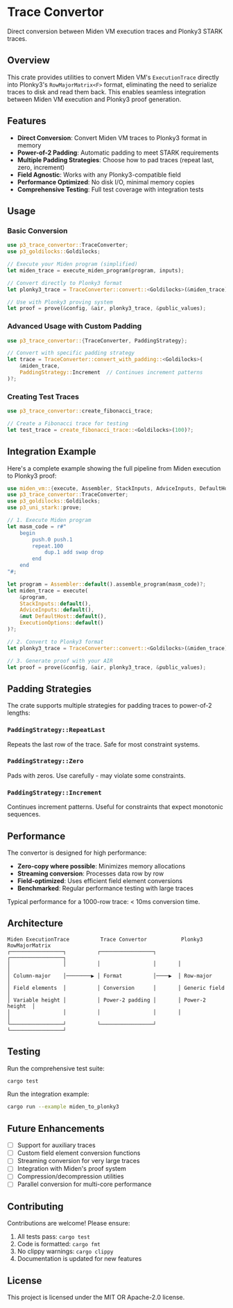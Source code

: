 # Trace Convertor

Direct conversion between Miden VM execution traces and Plonky3 STARK traces.

## Overview

This crate provides utilities to convert Miden VM's `ExecutionTrace` directly into Plonky3's `RowMajorMatrix<F>` format, eliminating the need to serialize traces to disk and read them back. This enables seamless integration between Miden VM execution and Plonky3 proof generation.

## Features

- **Direct Conversion**: Convert Miden VM traces to Plonky3 format in memory
- **Power-of-2 Padding**: Automatic padding to meet STARK requirements
- **Multiple Padding Strategies**: Choose how to pad traces (repeat last, zero, increment)
- **Field Agnostic**: Works with any Plonky3-compatible field
- **Performance Optimized**: No disk I/O, minimal memory copies
- **Comprehensive Testing**: Full test coverage with integration tests

## Usage

### Basic Conversion

```rust
use p3_trace_convertor::TraceConverter;
use p3_goldilocks::Goldilocks;

// Execute your Miden program (simplified)
let miden_trace = execute_miden_program(program, inputs);

// Convert directly to Plonky3 format
let plonky3_trace = TraceConverter::convert::<Goldilocks>(&miden_trace)?;

// Use with Plonky3 proving system
let proof = prove(&config, &air, plonky3_trace, &public_values);
```

### Advanced Usage with Custom Padding

```rust
use p3_trace_convertor::{TraceConverter, PaddingStrategy};

// Convert with specific padding strategy
let trace = TraceConverter::convert_with_padding::<Goldilocks>(
    &miden_trace, 
    PaddingStrategy::Increment  // Continues increment patterns
)?;
```

### Creating Test Traces

```rust
use p3_trace_convertor::create_fibonacci_trace;

// Create a Fibonacci trace for testing
let test_trace = create_fibonacci_trace::<Goldilocks>(100)?;
```

## Integration Example

Here's a complete example showing the full pipeline from Miden execution to Plonky3 proof:

```rust
use miden_vm::{execute, Assembler, StackInputs, AdviceInputs, DefaultHost, ExecutionOptions};
use p3_trace_convertor::TraceConverter;
use p3_goldilocks::Goldilocks;
use p3_uni_stark::prove;

// 1. Execute Miden program
let masm_code = r#"
    begin
        push.0 push.1
        repeat.100
            dup.1 add swap drop
        end
    end
"#;

let program = Assembler::default().assemble_program(masm_code)?;
let miden_trace = execute(
    &program, 
    StackInputs::default(), 
    AdviceInputs::default(), 
    &mut DefaultHost::default(), 
    ExecutionOptions::default()
)?;

// 2. Convert to Plonky3 format
let plonky3_trace = TraceConverter::convert::<Goldilocks>(&miden_trace)?;

// 3. Generate proof with your AIR
let proof = prove(&config, &air, plonky3_trace, &public_values);
```

## Padding Strategies

The crate supports multiple strategies for padding traces to power-of-2 lengths:

### `PaddingStrategy::RepeatLast`
Repeats the last row of the trace. Safe for most constraint systems.

### `PaddingStrategy::Zero` 
Pads with zeros. Use carefully - may violate some constraints.

### `PaddingStrategy::Increment`
Continues increment patterns. Useful for constraints that expect monotonic sequences.

## Performance

The convertor is designed for high performance:

- **Zero-copy where possible**: Minimizes memory allocations
- **Streaming conversion**: Processes data row by row
- **Field-optimized**: Uses efficient field element conversions
- **Benchmarked**: Regular performance testing with large traces

Typical performance for a 1000-row trace: < 10ms conversion time.

## Architecture

```
Miden ExecutionTrace          Trace Convertor           Plonky3 RowMajorMatrix
┌─────────────────┐          ┌─────────────────┐       ┌─────────────────┐
│                 │          │                 │       │                 │
│ Column-major    │────────▶ │ Format          │────▶  │ Row-major       │
│ Field elements  │          │ Conversion      │       │ Generic field   │
│ Variable height │          │ Power-2 padding │       │ Power-2 height  │
│                 │          │                 │       │                 │
└─────────────────┘          └─────────────────┘       └─────────────────┘
```

## Testing

Run the comprehensive test suite:

```bash
cargo test
```

Run the integration example:

```bash
cargo run --example miden_to_plonky3
```

## Future Enhancements

- [ ] Support for auxiliary traces
- [ ] Custom field element conversion functions  
- [ ] Streaming conversion for very large traces
- [ ] Integration with Miden's proof system
- [ ] Compression/decompression utilities
- [ ] Parallel conversion for multi-core performance

## Contributing

Contributions are welcome! Please ensure:

1. All tests pass: `cargo test`
2. Code is formatted: `cargo fmt`
3. No clippy warnings: `cargo clippy`
4. Documentation is updated for new features

## License

This project is licensed under the MIT OR Apache-2.0 license.